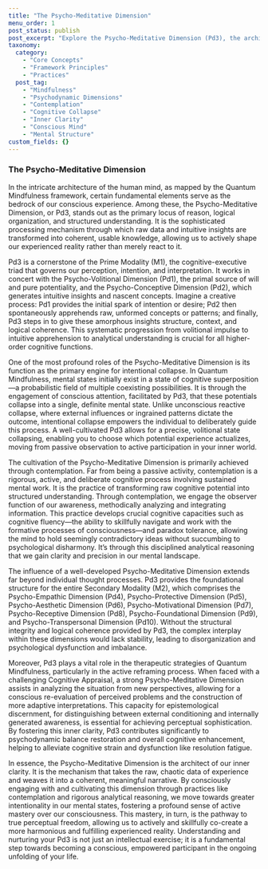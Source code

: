 ```yaml
---
title: "The Psycho-Meditative Dimension"
menu_order: 1
post_status: publish
post_excerpt: "Explore the Psycho-Meditative Dimension (Pd3), the architect of inner clarity and structured understanding within the Quantum Mindfulness framework. This post reveals how Pd3 enables intentional cognitive collapse, refines perception through rigorous contemplation, and serves as a vital bridge between intuitive insights and coherent reality, paving the way for true active mastery of your mind."
taxonomy:
  category:
    - "Core Concepts"
    - "Framework Principles"
    - "Practices"
  post_tag:
    - "Mindfulness"
    - "Psychodynamic Dimensions"
    - "Contemplation"
    - "Cognitive Collapse"
    - "Inner Clarity"
    - "Conscious Mind"
    - "Mental Structure"
custom_fields: {}
---
```


### The Psycho-Meditative Dimension

In the intricate architecture of the human mind, as mapped by the Quantum Mindfulness framework, certain fundamental elements serve as the bedrock of our conscious experience. Among these, the Psycho-Meditative Dimension, or Pd3, stands out as the primary locus of reason, logical organization, and structured understanding. It is the sophisticated processing mechanism through which raw data and intuitive insights are transformed into coherent, usable knowledge, allowing us to actively shape our experienced reality rather than merely react to it.

Pd3 is a cornerstone of the Prime Modality (M1), the cognitive-executive triad that governs our perception, intention, and interpretation. It works in concert with the Psycho-Volitional Dimension (Pd1), the primal source of will and pure potentiality, and the Psycho-Conceptive Dimension (Pd2), which generates intuitive insights and nascent concepts. Imagine a creative process: Pd1 provides the initial spark of intention or desire; Pd2 then spontaneously apprehends raw, unformed concepts or patterns; and finally, Pd3 steps in to give these amorphous insights structure, context, and logical coherence. This systematic progression from volitional impulse to intuitive apprehension to analytical understanding is crucial for all higher-order cognitive functions.

One of the most profound roles of the Psycho-Meditative Dimension is its function as the primary engine for intentional collapse. In Quantum Mindfulness, mental states initially exist in a state of cognitive superposition—a probabilistic field of multiple coexisting possibilities. It is through the engagement of conscious attention, facilitated by Pd3, that these potentials collapse into a single, definite mental state. Unlike unconscious reactive collapse, where external influences or ingrained patterns dictate the outcome, intentional collapse empowers the individual to deliberately guide this process. A well-cultivated Pd3 allows for a precise, volitional state collapsing, enabling you to choose which potential experience actualizes, moving from passive observation to active participation in your inner world.

The cultivation of the Psycho-Meditative Dimension is primarily achieved through contemplation. Far from being a passive activity, contemplation is a rigorous, active, and deliberate cognitive process involving sustained mental work. It is the practice of transforming raw cognitive potential into structured understanding. Through contemplation, we engage the observer function of our awareness, methodically analyzing and integrating information. This practice develops crucial cognitive capacities such as cognitive fluency—the ability to skillfully navigate and work with the formative processes of consciousness—and paradox tolerance, allowing the mind to hold seemingly contradictory ideas without succumbing to psychological disharmony. It’s through this disciplined analytical reasoning that we gain clarity and precision in our mental landscape.

The influence of a well-developed Psycho-Meditative Dimension extends far beyond individual thought processes. Pd3 provides the foundational structure for the entire Secondary Modality (M2), which comprises the Psycho-Empathic Dimension (Pd4), Psycho-Protective Dimension (Pd5), Psycho-Aesthetic Dimension (Pd6), Psycho-Motivational Dimension (Pd7), Psycho-Receptive Dimension (Pd8), Psycho-Foundational Dimension (Pd9), and Psycho-Transpersonal Dimension (Pd10). Without the structural integrity and logical coherence provided by Pd3, the complex interplay within these dimensions would lack stability, leading to disorganization and psychological dysfunction and imbalance.

Moreover, Pd3 plays a vital role in the therapeutic strategies of Quantum Mindfulness, particularly in the active reframing process. When faced with a challenging Cognitive Appraisal, a strong Psycho-Meditative Dimension assists in analyzing the situation from new perspectives, allowing for a conscious re-evaluation of perceived problems and the construction of more adaptive interpretations. This capacity for epistemological discernment, for distinguishing between external conditioning and internally generated awareness, is essential for achieving perceptual sophistication. By fostering this inner clarity, Pd3 contributes significantly to psychodynamic balance restoration and overall cognitive enhancement, helping to alleviate cognitive strain and dysfunction like resolution fatigue.

In essence, the Psycho-Meditative Dimension is the architect of our inner clarity. It is the mechanism that takes the raw, chaotic data of experience and weaves it into a coherent, meaningful narrative. By consciously engaging with and cultivating this dimension through practices like contemplation and rigorous analytical reasoning, we move towards greater intentionality in our mental states, fostering a profound sense of active mastery over our consciousness. This mastery, in turn, is the pathway to true perceptual freedom, allowing us to actively and skillfully co-create a more harmonious and fulfilling experienced reality. Understanding and nurturing your Pd3 is not just an intellectual exercise; it is a fundamental step towards becoming a conscious, empowered participant in the ongoing unfolding of your life.